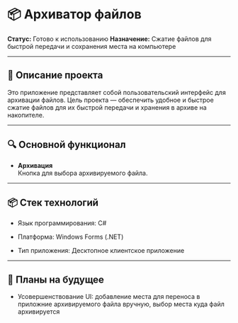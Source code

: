 # 📦 Архиватор файлов

**Статус:** Готово к использованию
**Назначение:** Сжатие файлов для быстрой передачи и сохранения места на компьютере  

---

## 🧩 Описание проекта

Это приложение представляет собой пользовательский интерфейс для архивации файлов. Цель проекта — обеспечить удобное и быстрое сжатие файлов для их быстрой передачи и хранения в архиве на накопителе.

---

## 🔍 Основной функционал

- **Архивация**  
  Кнопка для выбора архивируемого файла.

---

## 📦 Стек технологий

- Язык программирования: C#

- Платформа: Windows Forms (.NET)

- Тип приложения: Десктопное клиентское приложение

---

## 📌 Планы на будущее

- Усовершенствование UI: добавление места для переноса в приложние архивируемого файла вручную, выбор места куда файл архивируется

